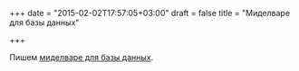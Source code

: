 +++
date = "2015-02-02T17:57:05+03:00"
draft = false
title = "Миделваре для базы данных"

+++

<p>Пишем <a href="http://www.andjosh.com/2015/01/31/middleware-in-go/">миделваре для базы данных</a>.</p>

